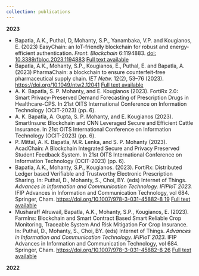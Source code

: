 ```yaml
---
collection: publications
---
```

<b>2023</b>

<ul>
  <li>
    Bapatla, A.K., Puthal, D, Mohanty, S.P., Yanambaka, V.P. and Kougianos, E. (2023)
    EasyChain: an IoT-friendly blockchain for robust and energy-efficient authentication.
    <i>Front. Blockchain</i> 6:1194883.
    <a href="https://doi.org/10.3389/fbloc.2023.1194883">doi: 10.3389/fbloc.2023.1194883</a>
    <a href="Full_Text_Link">Full text available</a>
  </li>
  <li>
    Bapatla, A.K., Mohanty, S.P., Kougianos, E., Puthal, E. and Bapatla, A. (2023)
    PharmaChain: a blockchain to ensure counterfeit-free pharmaceutical supply chain.
    <i>IET Netw.</i> 12(2), 53–76 (2023).
    <a href="https://doi.org/10.1049/ntw2.12041">https://doi.org/10.1049/ntw2.12041</a>
    <a href="Full_Text_Link">Full text available</a>
  </li>
  <li>
    A. K. Bapatla, S. P. Mohanty, and E. Kougianos (2023).
    FortiRx 2.0: Smart Privacy-Preserved Demand Forecasting of Prescription Drugs in Healthcare-CPS.
    In 21st OITS International Conference on Information Technology (OCIT-2023) (pp. 6).
  </li>
  <li>
    A. K. Bapatla, A. Gupta, S. P. Mohanty, and E. Kougianos (2023).
    SmartInsure: Blockchain and CNN Leveraged Secure and Efficient Cattle Insurance.
    In 21st OITS International Conference on Information Technology (OCIT-2023) (pp. 6).
  </li>
  <li>
    P. Mittal, A. K. Bapatla, M.R. Lenka, and S. P. Mohanty (2023).
    AcadChain: A Blockchain Integrated Secure and Privacy Preserved Student Feedback System.
    In 21st OITS International Conference on Information Technology (OCIT-2023) (pp. 6).
  </li>
  <li>
    Bapatla, A.K., Mohanty, S.P., Kougianos. (2023).
    FortiRx: Distributed Ledger based Verifiable and Trustworthy Electronic Prescription Sharing.
    In: Puthal, D., Mohanty, S., Choi, BY. (eds) Internet of Things.
    <i>Advances in Information and Communication Technology. IFIPIoT 2023.</i>
    IFIP Advances in Information and Communication Technology, vol 684. Springer, Cham.
    <a href="https://doi.org/10.1007/978-3-031-45882-8 19">https://doi.org/10.1007/978-3-031-45882-8 19</a>
    <a href="Full_Text_Link">Full text available</a>
  </li>
  <li>
    Musharaff Alruwail, Bapatla, A.K., Mohanty, S.P., Kougianos, E. (2023).
    FarmIns: Blockchain and Smart Contract Based Smart Reliable Crop Monitoring, Traceable System
    And Risk Mitigation For Crop Insurance. In: Puthal, D., Mohanty, S., Choi, BY. (eds) Internet of Things.
    <i>Advances in Information and Communication Technology. IFIPIoT 2023.</i>
    IFIP Advances in Information and Communication Technology, vol 684. Springer, Cham.
    <a href="https://doi.org/10.1007/978-3-031-45882-8 26">https://doi.org/10.1007/978-3-031-45882-8 26</a>
    <a href="Full_Text_Link">Full text available</a>
  </li>
</ul>


<b>2022</b>